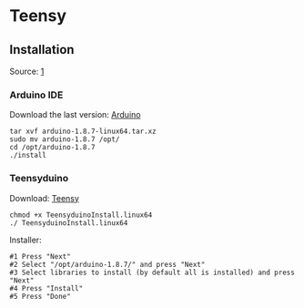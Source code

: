# Teensy

## Installation

Source: [1](https://www.pjrc.com/teensy/td_download.html)

### Arduino IDE

Download the last version: [Arduino](https://www.arduino.cc/en/Main/Software)

```
tar xvf arduino-1.8.7-linux64.tar.xz
sudo mv arduino-1.8.7 /opt/
cd /opt/arduino-1.8.7
./install
```

### Teensyduino

Download: [Teensy](https://www.pjrc.com/teensy/td_144/TeensyduinoInstall.linux64)

```
chmod +x TeensyduinoInstall.linux64 
./ TeensyduinoInstall.linux64
```

Installer:
```
#1 Press "Next"
#2 Select "/opt/arduino-1.8.7/" and press "Next"
#3 Select libraries to install (by default all is installed) and press "Next"
#4 Press "Install"
#5 Press "Done"
```
